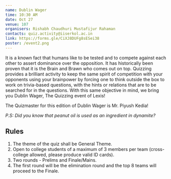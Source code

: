 ```yaml
---
name: Dublin Wager
time: 10:30 AM
date: Oct 27
venue: 107
organisers: Rishabh Chaudhuri Mustafijur Rahaman
contacts: quiz.activity@iiserkol.ac.in
link: https://forms.gle/CiXJ8DUFg8sESei38
poster: /event2.png
---
```


It is a known fact that humans like to be tested and to compete against each other to assert dominance over the opposition. It has historically been proven that it is the Brain and Brawn who comes out on top. Quizzing provides a brilliant activity to keep the same spirit of competition with your opponents using your brainpower by forcing one to think outside the box to work on trivia-based questions, with the hints or relations that are to be searched for in the questions. With this same objective in mind, we bring you Dublin Wager, The Quizzing event of Lexis!

The Quizmaster for this edition of Dublin Wager is Mr. Piyush Kedia! 

*P.S: Did you know that peanut oil is used as an ingredient in dynamite?*

## Rules

1. The theme of the quiz shall be General Theme.
2. Open to college students of a maximum of 3 members per team (cross-college allowed, please produce valid ID cards).
3. Two rounds - Prelims and Finale/Mains.
4. The first round will be the elimination round and the top 8 teams will proceed to the Finale.

